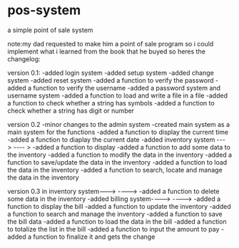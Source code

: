 # pos-system
a simple point of sale system

note:my dad requested to make him a point of sale program so i could implement what i learned from the book that he buyed so heres the
changelog:

version 0.1:
-added login system
-added setup system
-added change system
-added reset system
-added  a function to verify the password
-added a function to verify the username
-added a password system and username system
-added a function to load and write a file in a file
-added a function to check whether a string has symbols
-added a function to check whether a string has digit or number

version 0.2 
-minor changes to the admin system
-created main system as a main system for the functions
-added a function to display the current time
-added a function to diaplay the current date
-added inventory system --->
---- > -added a function to display
       -added a function to add some data to the inventory
       -added a function to modify the data in the inventory
       -added a function to save/update the data in the inventory
       -added a function to load the data in the inventory
       -added a function to search, locate and manage the data in the inventory
       
version 0.3
in inventory system--->
----> -added a function to delete some data in the inventory
-added billing system---->
----> -added a function to display the bill
      -added a function to update the inventory 
      -added a function to search and manage the inventory
      -added a function to save the bill data
      -added a function to load the data in the bill
      -added a function to totalize the list in the bill
      -added a function to input the amount to pay
      -added a function to finalize it and gets the change

